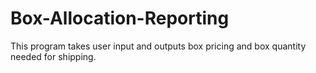 # Box-Allocation-Reporting
This program takes user input and outputs box pricing and box quantity needed for shipping. 
